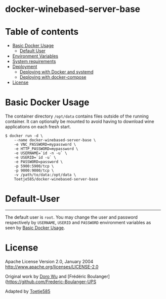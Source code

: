 # docker-winebased-server-base

# Table of contents
<!-- vim-markdown-toc GFM -->

* [Basic Docker Usage](#basic-docker-usage)
	* [Default User](#default-user)
* [Environment Variables](#environment-variables)
* [System requirements](#system-requirements)
* [Deployment](#deployment)
	* [Deploying with Docker and systemd](#deploying-with-docker-and-systemd)
	* [Deploying with docker-compose](#deploying-with-docker-compose)
* [License](#license)

<!-- vim-markdown-toc -->

# Basic Docker Usage

The container directory `/opt/data` contains files outside of the running container. It can optionally be mounted to avoid having to download wine applications on each fresh start. 

```
$ docker run -d \
    --name docker-winebased-server-base \
    -e VNC_PASSWORD=mypassword \
    -e HTTP_PASSWORD=mypassword \
    -e USERNAME=`id -n -u` \
    -e USERID=`id -u` \
    -e PASSWORD=password \
    -p 5900:5900/tcp \ 
    -p 9000:9000/tcp \
    -v /path/to/data:/opt/data \
    Toetje585/docker-winebased-server-base
```

# Default-User
--------------------

The default user is `root`. You may change the user and password respectively by `USERNAME`, `USERID` and `PASSWORD` environment variables as seen by [Basic Docker Usage](#basic-docker-usage).

# License

Apache License Version 2.0, January 2004 http://www.apache.org/licenses/LICENSE-2.0

Original work by [Doro Wu](https://github.com/fcwu) and [Frédéric Boulanger](https://github.com/Frederic-Boulanger-UPS

Adapted by [Toetje585](https://github.com/Toetje585/)
